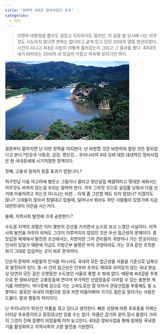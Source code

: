 ```yaml
---
title: "정부의 4대강 정비사업의 효과"
categories:
  - 시사
---
```


> 이명박 대통령을 뽑지도 않았고 지지하지도 않지만, 이 글을 쓸 당시에 나는 아무것도 시도하지 않으면 변화는 없다라고 굳게 믿고 있던 20대의 열혈 청년이었다. 시간이 지나고 4대강 사업이 어떻게 흘러갔는지 그리고 그 결과를 봤다. 40대의 내가 바라보는 20대의 내 모습이 거칠고 미숙해 보이기만 하다.

![](/assets/images/posts/2008/12/494665b200ed29r.gif)  

결론부터 말하자면 난 이번 정책을 지지한다. 난 비판할 것은 비판하되 잘된 것은 잘되었다고 본다.?한강과 낙동강, 금강, 영산강... 우리나라의 4대 강에 대한 대대적인 정비사업은 현 국내정세에 시기적절한 정책이다.

첫째, 고용과 일자리 창출 효과가 엄청나다.?

허구언날 다음 아고라에 병든소 그림이나 올리고 청년실업 해결하라고 핏대만 세워서는 아무것도 바뀌지 않는걸 우리는 알아야 한다. 겨우 그까짓 것으로 실업률 낮춰서 다음 선거에 이용하려고 하는것 아니냐는 비판... 이제 좀 그만할 때도 되지 않았나? 지겹지도 않나? 그네들이 앉아서 칭얼대고 있을때, 일어나서 뭐라도 하던 사람들이 있었기에 지금 대한민국이 이만큼 사는거다.

둘째, 지역사회 발전에 크게 공헌한다.?

수도권 지역의 과열은 이미 몇번의 강산을 거치면서 눈으로 보고 느꼈던 사실이다. 지역사회 발전을 아무리 외쳐도 그것이 이루어지지 않았던 것은 우선 접근성의 문제이다. 중앙집권 체제에서 발전한 조선에서는, 지방이란 그저 관리들이 귀양이나 가는 먼곳이라는 인식이 있었기 때문에 지금도 지방근부 발령은 마치 귀양이라도 가는 것과 같은 조직문화가 그대로 답습하는 곳이 바로 한국이다.

단순히 문화와 사람들의 인식을 떠나서도 국내의 모든 접근성을 서울을 기준으로 남북으로 발전되어 있다. 동-서 간의 접근성은 인프라 조차도 제대로 되어있지 않는 국내 현실상 당연히 모든 길은 오랫동안 수도였던 서울로 통할 수 밖에 없다. 때문에 4대강을 주축으로 한 정비사업은 고용창출에 연이어 부가적인 산업창출로 이어질 수 있는 충분한 계기를 마련한다. 하다못해 강으로 가는 고속도로만 잘 닦아서 관광산업을 부흥해도 될 노릇이다. 말로만 국내의 아름다운 강과 자연 떠들어봐야 가기도 힘든길 찾아가는 사람은 드물다. 말과 행동의 차이이다.

난 우리나라가 10년간 아픔을 겪고 있다고 생각한다. 빠른 성장에 따른 후유증을 이제는 더이상 후유증이라고 징징대고만 있을 수는 없다. 아픔은 감기와 같이 잠시 들렀다 가야지 그것이 진짜 질병이 되었을때 이미 늦고만다. 4대강 정비사업을 통해 침체된 국내경기를 활성화하고 지역사회의 고른 발전을 기원한다.
